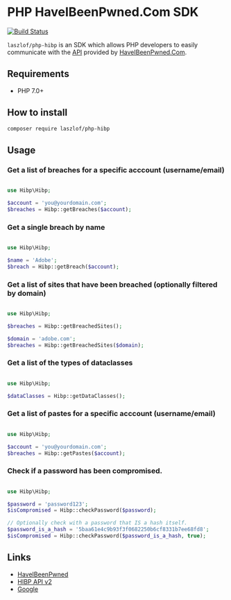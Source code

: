 # PHP HaveIBeenPwned.Com SDK

[![Build Status](https://travis-ci.org/laszlof/php-hibp.svg?branch=master)](https://travis-ci.org/laszlof/php-hibp)

`laszlof/php-hibp` is an SDK which allows PHP developers to easily communicate with the [API](https://haveibeenpwned.com/API/v2) provided by [HaveIBeenPwned.Com](https://haveibeenpwned.com).

## Requirements

  * PHP 7.0+

## How to install

```bash
composer require laszlof/php-hibp
```

## Usage

### Get a list of breaches for a specific acccount (username/email)
```php

use Hibp\Hibp;

$account = 'you@yourdomain.com';
$breaches = Hibp::getBreaches($account);
```

### Get a single breach by name
```php

use Hibp\Hibp;

$name = 'Adobe';
$breach = Hibp::getBreach($account);
```

### Get a list of sites that have been breached (optionally filtered by domain)
```php

use Hibp\Hibp;

$breaches = Hibp::getBreachedSites();

$domain = 'adobe.com';
$breaches = Hibp::getBreachedSites($domain);
```

### Get a list of the types of dataclasses
```php

use Hibp\Hibp;

$dataClasses = Hibp::getDataClasses();
```

### Get a list of pastes for a specific acccount (username/email)
```php

use Hibp\Hibp;

$account = 'you@yourdomain.com';
$breaches = Hibp::getPastes($account);
```

### Check if a password has been compromised.
```php

use Hibp\Hibp;

$password = 'password123';
$isCompromised = Hibp::checkPassword($password);

// Optionally check with a password that IS a hash itself.
$password_is_a_hash = '5baa61e4c9b93f3f0682250b6cf8331b7ee68fd8';
$isCompromised = Hibp::checkPassword($password_is_a_hash, true);
```

## Links

  * [HaveIBeenPwned](https://haveibeenpwned.com/)
  * [HIBP API v2](https://haveibeenpwned.com/API/v2)
  * [Google](https://www.google.com)
